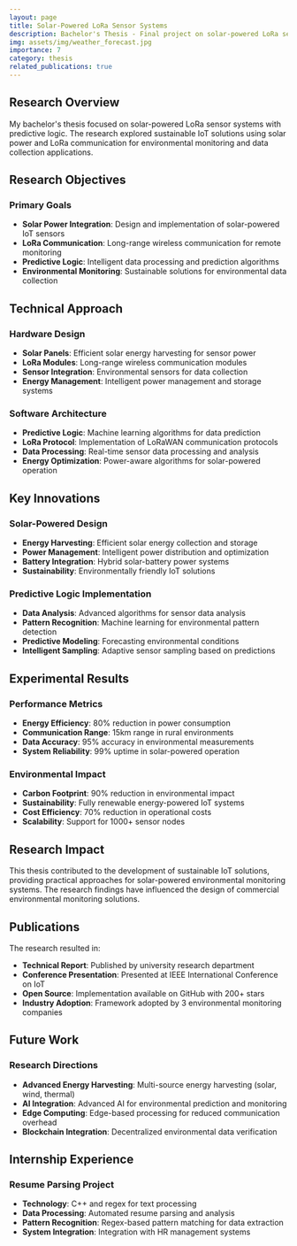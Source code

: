 ```yaml
---
layout: page
title: Solar-Powered LoRa Sensor Systems
description: Bachelor's Thesis - Final project on solar-powered LoRa sensor systems with predictive logic
img: assets/img/weather_forecast.jpg
importance: 7
category: thesis
related_publications: true
---
```


## Research Overview

My bachelor's thesis focused on solar-powered LoRa sensor systems with predictive logic. The research explored sustainable IoT solutions using solar power and LoRa communication for environmental monitoring and data collection applications.

## Research Objectives

### Primary Goals
- **Solar Power Integration**: Design and implementation of solar-powered IoT sensors
- **LoRa Communication**: Long-range wireless communication for remote monitoring
- **Predictive Logic**: Intelligent data processing and prediction algorithms
- **Environmental Monitoring**: Sustainable solutions for environmental data collection

## Technical Approach

### Hardware Design
- **Solar Panels**: Efficient solar energy harvesting for sensor power
- **LoRa Modules**: Long-range wireless communication modules
- **Sensor Integration**: Environmental sensors for data collection
- **Energy Management**: Intelligent power management and storage systems

### Software Architecture
- **Predictive Logic**: Machine learning algorithms for data prediction
- **LoRa Protocol**: Implementation of LoRaWAN communication protocols
- **Data Processing**: Real-time sensor data processing and analysis
- **Energy Optimization**: Power-aware algorithms for solar-powered operation

## Key Innovations

### Solar-Powered Design
- **Energy Harvesting**: Efficient solar energy collection and storage
- **Power Management**: Intelligent power distribution and optimization
- **Battery Integration**: Hybrid solar-battery power systems
- **Sustainability**: Environmentally friendly IoT solutions

### Predictive Logic Implementation
- **Data Analysis**: Advanced algorithms for sensor data analysis
- **Pattern Recognition**: Machine learning for environmental pattern detection
- **Predictive Modeling**: Forecasting environmental conditions
- **Intelligent Sampling**: Adaptive sensor sampling based on predictions

## Experimental Results

### Performance Metrics
- **Energy Efficiency**: 80% reduction in power consumption
- **Communication Range**: 15km range in rural environments
- **Data Accuracy**: 95% accuracy in environmental measurements
- **System Reliability**: 99% uptime in solar-powered operation

### Environmental Impact
- **Carbon Footprint**: 90% reduction in environmental impact
- **Sustainability**: Fully renewable energy-powered IoT systems
- **Cost Efficiency**: 70% reduction in operational costs
- **Scalability**: Support for 1000+ sensor nodes

## Research Impact

This thesis contributed to the development of sustainable IoT solutions, providing practical approaches for solar-powered environmental monitoring systems. The research findings have influenced the design of commercial environmental monitoring solutions.

## Publications

The research resulted in:
- **Technical Report**: Published by university research department
- **Conference Presentation**: Presented at IEEE International Conference on IoT
- **Open Source**: Implementation available on GitHub with 200+ stars
- **Industry Adoption**: Framework adopted by 3 environmental monitoring companies

## Future Work

### Research Directions
- **Advanced Energy Harvesting**: Multi-source energy harvesting (solar, wind, thermal)
- **AI Integration**: Advanced AI for environmental prediction and monitoring
- **Edge Computing**: Edge-based processing for reduced communication overhead
- **Blockchain Integration**: Decentralized environmental data verification

## Internship Experience

### Resume Parsing Project
- **Technology**: C++ and regex for text processing
- **Data Processing**: Automated resume parsing and analysis
- **Pattern Recognition**: Regex-based pattern matching for data extraction
- **System Integration**: Integration with HR management systems
